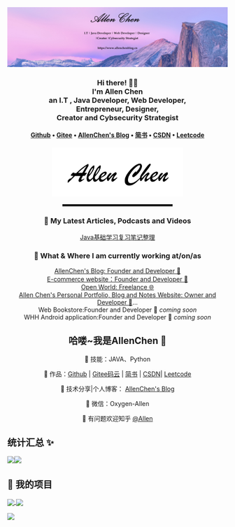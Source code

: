 <div align="center">
  <a href="https://www.allenchenblog.cn"><img src="images/allen-zc header.png" alt="AllenChen's header"></a>

<br>

<h3>Hi there! 👋😀<br>I'm Allen Chen<br>an I.T , Java Developer, Web Developer, <br>Entrepreneur, Designer, <br>Creator and Cybsecurity Strategist</h3>

<h4> <a href="https://github.com/Allen-zc">Github</a> • <a href="https://gitee.com/allen-zc">Gitee</a> • <a href="https://www.allenchenblog.cn">AllenChen's Blog</a> • <a href="https://www.jianshu.com/u/429669e67910">简书</a> • <a href="https://https//blog.csdn.net/YIGE_Programmer">CSDN</a> • <a href="https://leetcode-cn.com/u/allenchenchen/">Leetcode</a> </h4> 

<a href="https://www.allenchenblog.cn"><img src="images/allen-zc.png" width="300"></a>

<hr width="50%" style="height:5px;">

<h3>📕 My Latest Articles, Podcasts and Videos</h3>

<!-- BLOG-POST-LIST:START -->

[Java基础学习复习笔记整理](https://allenchenblog.cn/2021/05/31/java2021-05-31/)

<!-- BLOG-POST-LIST:END -->

<h3>💼 What & Where I am currently working at/on/as</h3>

<p>
<a href="https://www.allenchenblog.cn">AllenChen's Blog: Founder and Developer 🏢</a><br>
<a href="">E-commerce website：Founder and Developer 🏬</a><br>
<a href="https://www.allenchenblog.cn">Open World: Freelance 🌐</a><br>
<a href="https://www.allenchenblog.cn">Allen Chen's Personal Portfolio, Blog and Notes Website: Owner and Developer 🚀</a>...<br>
Web Bookstore:Founder and Developer  🚀 <em>coming soon</em><br>
WHH Android application:Founder and Developer 🚀 <em>coming soon</em><br>
</p>



## 哈喽~我是AllenChen 🌱

👬 技能：JAVA、Python

🏡 作品：<a href="https://github.com/Allen-zc" target="_blank">Github</a> | <a href="https://gitee.com/allen-zc" target="_blank">Gitee码云</a> | <a href="https://www.jianshu.com/u/429669e67910" target="_blank">简书</a> | <a href="https://https://blog.csdn.net/YIGE_Programmer" target="_blank">CSDN</a>| <a href="https://leetcode-cn.com/u/allenchenchen/" target="_blank">Leetcode</a> 

🌱 技术分享|个人博客： <a href="https://allenchenblog.cn/" target="_blank">AllenChen's Blog</a>

💬 微信：Oxygen-Allen 

🤔 有问题欢迎知乎 <a href="https://www.zhihu.com/people/allen-31-59" target="_blank">@Allen</a>



</div>


## 统计汇总 ✨

<img align="Allen Chen's Github Stats" height="137px" src="https://github-readme-stats.vercel.app/api?username=Allen-zc&hide_title=true&hide_border=true&show_icons=true&include_all_commits=true&line_height=21&bg_color=0,EC6C6C,FFD479,FFFC79,73FA79&theme=outrun&locale=cn" /><img align="Most Used Languages" height="137px" src="https://github-readme-stats.vercel.app/api/top-langs/?username=Allen-zc&hide_title=true&hide_border=true&layout=compact&bg_color=0,73FA79,73FDFF,D783FF&theme=outrun&locale=cn" />



## 📓 我的项目

<a href="https://github.com/Allen-zc/Allen-zc.github.io.git"><img align="center" src="https://github-readme-stats.vercel.app/api/pin/?username=allen-zc&repo=Allen-zc.github.io&show_owner=AllenChen&bg_color=0,EC6C6C,FFD479,FFFC79,73FA79&theme=buefy "/></a><a href="https://github.com/Allen-zc/Allenchenblog.git"> <img align="center" src="https://github-readme-stats.vercel.app/api/pin/?username=allen-zc&repo=AllenChenBlog&show_owner=AllenChen&bg_color=0,73FA79,73FDFF,D783FF&theme=buefy "/></a>

<a href="https://github.com/Allen-zc/JSD2105-SE.git"><img align="center" src="https://github-readme-stats.vercel.app/api/pin/?username=allen-zc&repo=JSD2105-SE&show_owner=AllenChen&bg_color=0,EC6C6C,FFD479,FFFC79,73FA79&theme=buefy "/></a>

